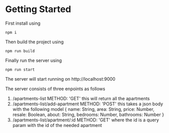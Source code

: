 # Getting Started

First install using 

```
npm i
```

Then build the project using
```
npm run build
```

Finally run the server using
```
npm run start
```
The server will start running on http://localhost:9000

The server consists of three enpoints as follows

1. /apartments-list  METHOD: 'GET'
   this will return all the apartments
2. /apartments-list/add-apartment  METHOD: 'POST'
   this takes a json body with the following model
   {
     name: String,
     area: String,
     price: Number,
     resale: Boolean,
     about: String,
     bedrooms: Number,
     bathrooms: Number
   }
3. /apartments-list/apartment/:id  METHOD: 'GET'
   where the id is a query param with the id of the needed apartment
